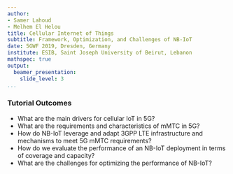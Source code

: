 ```yaml
---
author:
- Samer Lahoud
- Melhem El Helou
title: Cellular Internet of Things
subtitle: Framework, Optimization, and Challenges of NB-IoT
date: 5GWF 2019, Dresden, Germany
institute: ESIB, Saint Joseph University of Beirut, Lebanon
mathspec: true
output:
  beamer_presentation:
    slide_level: 3
...
```


### Tutorial Outcomes
- What are the main drivers for cellular IoT in 5G?
- What are the requirements and characteristics of mMTC in 5G?
- How do NB-IoT leverage and adapt 3GPP LTE infrastructure and mechanisms to meet 5G mMTC requirements?
- How do we evaluate the performance of an NB-IoT deployment in terms of coverage and capacity?
- What are the challenges for optimizing the performance of NB-IoT?
